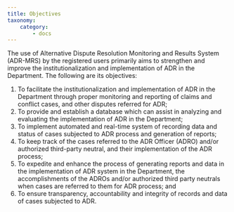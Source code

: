 ```yaml
---
title: Objectives
taxonomy:
    category:
        - docs
---
```


The use of Alternative Dispute Resolution Monitoring and Results System (ADR-MRS) by the registered users primarily aims to strengthen and improve the institutionalization and implementation of ADR in the Department. The following are its objectives: 	

1. To facilitate the institutionalization and implementation of ADR in the Department through proper monitoring and reporting of claims and conflict cases, and other disputes referred for ADR;
2. To provide and establish a database which can assist in analyzing and evaluating the implementation of ADR in the Department;
3. To implement automated and real-time system of recording data and status of cases subjected to ADR process and generation of reports;
4. To keep track of the cases referred to the ADR Officer (ADRO) and/or authorized third-party neutral, and their implementation of the ADR process;
5. To expedite and enhance the process of generating reports and data in the implementation of ADR system in the Department, the accomplishments of the ADROs and/or authorized third party neutrals when cases are referred to them for ADR process; and 
6. To ensure transparency, accountability and integrity of records and data of cases subjected to ADR. 